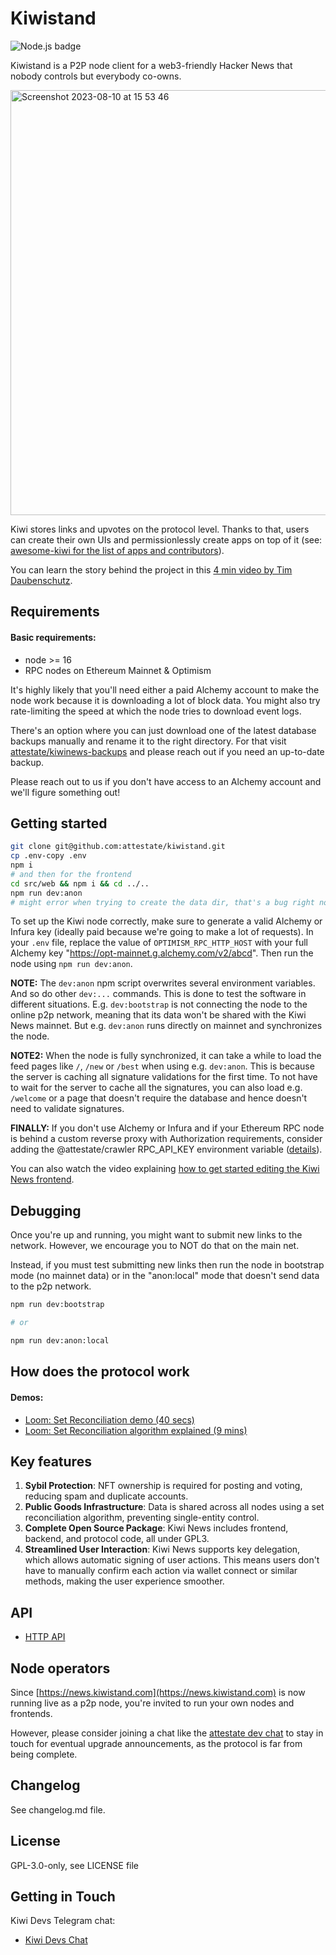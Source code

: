 # Kiwistand

![Node.js badge](https://github.com/attestate/kiwistand/actions/workflows/node.js.yml/badge.svg)

Kiwistand is a P2P node client for a web3-friendly Hacker News that nobody controls but everybody co-owns.

<img width="680" alt="Screenshot 2023-08-10 at 15 53 46" src="https://github.com/attestate/kiwistand/assets/2758453/d741ca3b-67a2-4356-822c-0c32df0dadc3">

Kiwi stores links and upvotes on the protocol level. Thanks to that, users can create their own UIs and permissionlessly create apps on top of it (see: [awesome-kiwi for the list of apps and contributors](https://github.com/attestate/awesome-kiwinews)).

You can learn the story behind the project in this [4 min video by Tim Daubenschutz](https://www.youtube.com/watch?v=WujtU15yAyk).

## Requirements

#### Basic requirements:

- node >= 16
- RPC nodes on Ethereum Mainnet & Optimism

It's highly likely that you'll need either a paid Alchemy account to make the node work because it is downloading a lot of block data. You might also try rate-limiting the speed at which the node tries to download event logs.

There's an option where you can just download one of the latest database backups manually and rename it to the right directory. For that visit [attestate/kiwinews-backups](https://github.com/attestate/kiwinews-backups) and please reach out if you need an up-to-date backup.

Please reach out to us if you don't have access to an Alchemy account and we'll figure something out!

## Getting started

```bash
git clone git@github.com:attestate/kiwistand.git
cp .env-copy .env
npm i
# and then for the frontend
cd src/web && npm i && cd ../..
npm run dev:anon
# might error when trying to create the data dir, that's a bug right now, just run it again
```

To set up the Kiwi node correctly, make sure to generate a valid Alchemy or Infura key (ideally paid because we're going to make a lot of requests).
In your `.env` file, replace the value of `OPTIMISM_RPC_HTTP_HOST` with your full Alchemy key "https://opt-mainnet.g.alchemy.com/v2/abcd". Then run the node using `npm run dev:anon`.

**NOTE:** The `dev:anon` npm script overwrites several environment variables. And so do other `dev:...` commands. This is done to test the software in different situations. E.g. `dev:bootstrap` is not connecting the node to the online p2p network, meaning that its data won't be shared with the Kiwi News mainnet. But e.g. `dev:anon` runs directly on mainnet and synchronizes the node.

**NOTE2:** When the node is fully synchronized, it can take a while to load the feed pages like `/`, `/new` or `/best` when using e.g. `dev:anon`. This is because the server is caching all signature validations for the first time. To not have to wait for the server to cache all the signatures, you can also load e.g. `/welcome` or a page that doesn't require the database and hence doesn't need to validate signatures.

**FINALLY:** If you don't use Alchemy or Infura and if your Ethereum RPC node is behind a custom reverse proxy with Authorization requirements, consider adding the @attestate/crawler RPC_API_KEY environment variable ([details](https://attestate.com/crawler/main/configuration.html#environment-variables)).

You can also watch the video explaining [how to get started editing the Kiwi News frontend](https://www.loom.com/share/e0e8866450d54c52b161e77907d1ccb9).

## Debugging

Once you're up and running, you might want to submit new links to the network. However, we encourage you to NOT do that on the main net.

Instead, if you must test submitting new links then run the node in bootstrap mode (no mainnet data) or in the "anon:local" mode that doesn't send data to the p2p network.

```bash
npm run dev:bootstrap

# or

npm run dev:anon:local
```

## How does the protocol work

#### Demos:

- [Loom: Set Reconciliation demo (40 secs)](https://www.loom.com/share/abf43323b00547689bf11520f565f4bc)
- [Loom: Set Reconciliation algorithm explained (9 mins)](https://www.loom.com/share/2a68f5e22d9843ab99edad2deaed9281)

## Key features

1. **Sybil Protection**: NFT ownership is required for posting and voting, reducing spam and duplicate accounts.
2. **Public Goods Infrastructure**: Data is shared across all nodes using a set reconciliation algorithm, preventing single-entity control.
3. **Complete Open Source Package**: Kiwi News includes frontend, backend, and protocol code, all under GPL3.
4. **Streamlined User Interaction**: Kiwi News supports key delegation, which allows automatic signing of user actions. This means users don't have to manually confirm each action via wallet connect or similar methods, making the user experience smoother.

## API

- [HTTP API](https://attestate.com/kiwistand/main/)

## Node operators

Since [https://news.kiwistand.com](https://news.kiwistand.com) is now running live as a p2p node, you're invited to run your own nodes and frontends.

However, please consider joining a chat like the [attestate dev chat](https://t.me/kiwinewsdevs) to stay in touch for eventual upgrade announcements, as the protocol is far from being complete.

## Changelog

See changelog.md file.

## License

GPL-3.0-only, see LICENSE file

## Getting in Touch

Kiwi Devs Telegram chat:

- [Kiwi Devs Chat](https://t.me/kiwinewsdevs)
